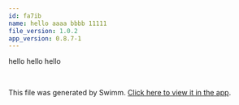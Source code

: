 ```yaml
---
id: fa7ib
name: hello aaaa bbbb 11111
file_version: 1.0.2
app_version: 0.8.7-1
---
```


hello
hello
hello

<br/>

This file was generated by Swimm. [Click here to view it in the app](http://localhost:5000/repos/Z2l0aHViJTNBJTNBdDElM0ElM0FlcmFuLXN3aW1t/docs/fa7ib).